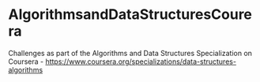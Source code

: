 # AlgorithmsandDataStructuresCourera

Challenges as part of the Algorithms and Data Structures Specialization on Coursera - 
https://www.coursera.org/specializations/data-structures-algorithms
